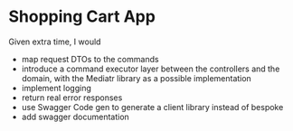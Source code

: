 # Shopping Cart App

Given extra time, I would
- map request DTOs to the commands
- introduce a command executor layer between the controllers and the domain, with the Mediatr library as a possible implementation
- implement logging
- return real error responses
- use Swagger Code gen to generate a client library instead of bespoke
- add swagger documentation